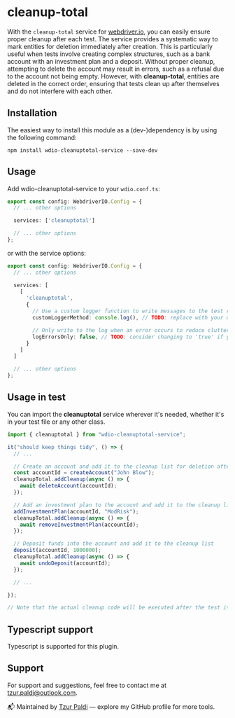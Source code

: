 # cleanup-total

With the `cleanup-total` service for [webdriver.io](https://webdriver.io/), you can easily ensure proper cleanup after each test. The service provides a systematic way to mark entities for deletion immediately after creation. This is particularly useful when tests involve creating complex structures, such as a bank account with an investment plan and a deposit. Without proper cleanup, attempting to delete the account may result in errors, such as a refusal due to the account not being empty. However, with __cleanup-total__, entities are deleted in the correct order, ensuring that tests clean up after themselves and do not interfere with each other.

## Installation
The easiest way to install this module as a (dev-)dependency is by using the following command:

```
npm install wdio-cleanuptotal-service --save-dev
```

## Usage

Add wdio-cleanuptotal-service to your `wdio.conf.ts`:

```typescript
export const config: WebdriverIO.Config = {
  // ... other options

  services: ['cleanuptotal']

  // ... other options
};
```

or with the service options:

```typescript
export const config: WebdriverIO.Config = {
  // ... other options

  services: [
    [
      'cleanuptotal',
      {
        // Use a custom logger function to write messages to the test report
        customLoggerMethod: console.log(), // TODO: replace with your own logger function if needed

        // Only write to the log when an error occurs to reduce clutter
        logErrorsOnly: false, // TODO: consider changing to 'true' if you have too many messages in the report
      }
    ]
  ]

  // ... other options
};
```

## Usage in test

You can import the __cleanuptotal__ service wherever it's needed, whether it's in your test file or any other class.

```typescript
import { cleanuptotal } from "wdio-cleanuptotal-service";

it("should keep things tidy", () => {
  // ...

  // Create an account and add it to the cleanup list for deletion after the test
  const accountId = createAccount("John Blow");
  cleanupTotal.addCleanup(async () => {
    await deleteAccount(accountId);
  });

  // Add an investment plan to the account and add it to the cleanup list
  addInvestmentPlan(accountId, "ModRisk");
  cleanupTotal.addCleanup(async () => {
    await removeInvestmentPlan(accountId);
  });

  // Deposit funds into the account and add it to the cleanup list
  deposit(accountId, 1000000);
  cleanupTotal.addCleanup(async () => {
    await undoDeposit(accountId);
  });

  // ...

});

// Note that the actual cleanup code will be executed after the test is complete
```

## Typescript support

Typescript is supported for this plugin.

## Support

For support and suggestions, feel free to contact me at [tzur.paldi@outlook.com](mailto:tzur.paldi@outlook.com).

📬 Maintained by [Tzur Paldi](https://github.com/tzurp) — explore my GitHub profile for more tools.
